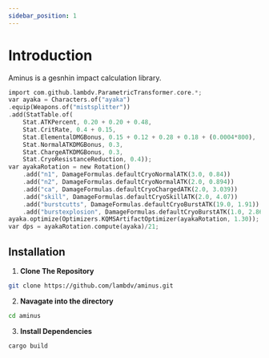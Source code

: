 ```yaml
---
sidebar_position: 1
---
```


# Introduction

Aminus is a gesnhin impact calculation library. 

```rust
import com.github.lambdv.ParametricTransformer.core.*;
var ayaka = Characters.of("ayaka")
.equip(Weapons.of("mistsplitter"))
.add(StatTable.of(
    Stat.ATKPercent, 0.20 + 0.20 + 0.48,
    Stat.CritRate, 0.4 + 0.15,
    Stat.ElementalDMGBonus, 0.15 + 0.12 + 0.28 + 0.18 + (0.0004*800),
    Stat.NormalATKDMGBonus, 0.3,
    Stat.ChargeATKDMGBonus, 0.3,
    Stat.CryoResistanceReduction, 0.4));
var ayakaRotation = new Rotation()
    .add("n1", DamageFormulas.defaultCryoNormalATK(3.0, 0.84))
    .add("n2", DamageFormulas.defaultCryoNormalATK(2.0, 0.894))
    .add("ca", DamageFormulas.defaultCryoChargedATK(2.0, 3.039))
    .add("skill", DamageFormulas.defaultCryoSkillATK(2.0, 4.07))
    .add("burstcutts", DamageFormulas.defaultCryoBurstATK(19.0, 1.91))
    .add("burstexplosion", DamageFormulas.defaultCryoBurstATK(1.0, 2.86));
ayaka.optimize(Optimizers.KQMSArtifactOptimizer(ayakaRotation, 1.30));
var dps = ayakaRotation.compute(ayaka)/21;
```


## Installation
 1. **Clone The Repository**
   ```bash
   git clone https://github.com/lambdv/aminus.git 
   ```
 2. **Navagate into the directory**
  ```bash
  cd aminus
  ```
 3. **Install Dependencies**
```
cargo build
```

